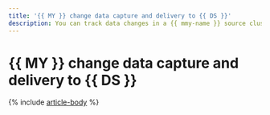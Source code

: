 ```yaml
---
title: '{{ MY }} change data capture and delivery to {{ DS }}'
description: You can track data changes in a {{ mmy-name }} source cluster and send them to a {{ yds-name }} target cluster using Change Data Capture (CDC).
---
```


# {{ MY }} change data capture and delivery to {{ DS }}

{% include [article-body](../../_tutorials/dataplatform/datatransfer/mmy-to-yds.md) %}
